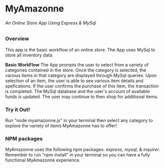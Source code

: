# MyAmazonne
###### An Online Store App Using Express & MySql


### Overview
This app is the basic workflow of an online store. The App uses MySql to store all inventory data. 

**Basic WorkFlow**
The App prompts the user to select from a variety of categories contained in the store. Once the category is selected, the various items in that category are displayed through MySql queries. Upon selection of an item, the user is able to see various item details and spefications. If the user confirms the purchase of this item, the transaction is completed. The MySql database and the user's account of available funds is updated. The user may continue to then shop for additional items. 

### Try it Out! 
Run "node myamazonne.js" in your terminal then select any category to explore the variety of items MyAmazonne has to offer!

### NPM packages
MyAmazonne uses the following npm packages: _express_, _mysql_, & _inquirer_. Remember to run "npm install" in your terminal so you can have a fully functional MyAmazonne experience. 